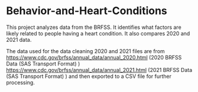 # Behavior-and-Heart-Conditions
This project analyzes data from the BRFSS. It identifies what factors are likely related to people having a heart condition. It also compares 2020 and 2021 data.


The data used for the data cleaning 2020 and 2021 files are from
https://www.cdc.gov/brfss/annual_data/annual_2020.html (2020 BRFSS Data (SAS Transport Format) ) 
https://www.cdc.gov/brfss/annual_data/annual_2021.html (2021 BRFSS Data (SAS Transport Format) )
and then exported to a CSV file for further processing.
